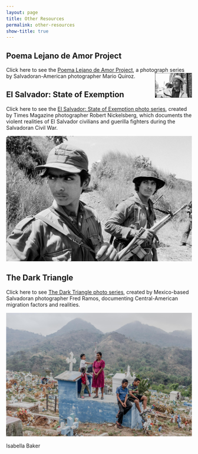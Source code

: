 ```yaml
---
layout: page
title: Other Resources
permalink: other-resources
show-title: true
---
```


Poema Lejano de Amor Project
---

Click here to see the [Poema Lejano de Amor Project](http://marioquiroz.com/poema-lejano-de-amor-project.html), a photograph series by Salvadoran-American photographer Mario Quiroz.
<span style="float: right; width: 100px;">
![Image of a man with a bird on his shoulder](assets/img/poema-lejano-man.jpg)
</span>

El Salvador: State of Exemption
--

Click here to see the [El Salvador: State of Exemption photo series](https://www.robertnickelsberg.com/elsal-introduction), created by Times Magazine photographer Robert Nickelsberg, which documents the violent realities of El Salvador civilians and guerilla fighters during the Salvadoran Civil War.

![Image of two FMLN guerilla fighters](assets/img/fmln-guerillas.jpg)


The Dark Triangle
--

Click here to see [The Dark Triangle photo series](https://fred-ramos.com/the-dark-triangle), created by Mexico-based Salvadoran photographer Fred Ramos, documenting Central-American migration factors and realities.

![Image of a Central-American family at a cemetary](assets/img/family-at-cemetary.jpg)

Isabella Baker
